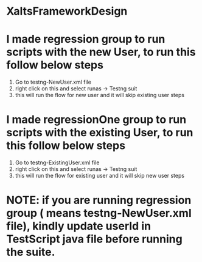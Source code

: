 # XaltsFrameworkDesign

# I made regression group to run scripts with the new User, to run this follow below steps
   1. Go to testng-NewUser.xml file
   2. right click on this and select runas -> Testng suit
   3. this will run the flow for new user and it will skip existing user steps

# I made regressionOne group to run scripts with the existing User, to run this follow below steps
   1. Go to testng-ExistingUser.xml file
   2. right click on this and select runas -> Testng suit
   3. this will run the flow for existing user and it will skip new user steps

# NOTE: if you are running regression group ( means testng-NewUser.xml file), kindly update userId in TestScript java file before running the suite.
